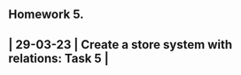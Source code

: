 Homework 5.              
------------------
| 29-03-23 | Create a store system with relations: Task 5 |
-----------------
